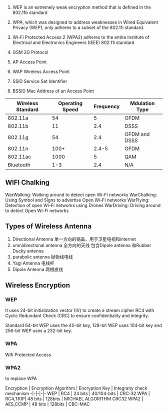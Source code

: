 
1. WEP is an extremely weak encryption method that is defined in the 802.11b standard
2. WPA, which was designed to address weaknesses in Wired Equivalent Privacy (WEP), only adheres to a subset of the 802.11i standard.
3. Wi-Fi Protected Access 2 (WPA2) adheres to the entire Institute of Electrical and Electronics Engineers (IEEE) 802.11i standard


1. GSM 2G Protocol
2. AP Access Point
3. WAP Wireless Access Point
4. SSID Service Set Identifier
5. BSSID  Mac Address of an Access Point


Wireless Standard | Operating Speed | Frequency | Mdulation Type
-|-|-|-
802.11a | 54 | 5 | OFDM
802.11b | 11 | 2.4 | DSSS
802.11g | 54 | 2.4 | OFDM and DSSS
802.11n | 100+ | 2.4-5 | OFDM
802.11ac | 1000 | 5 | QAM
Bluetooth | 1-3 | 2.4 | N/A

## WIFI Chalking ##

WarWalking: Walking around to detect open Wi-Fi networks 
WarChalking: Using Symbol and Signs to advertise Open Wi-Fi networks 
WarFlying: Detection of open Wi-Fi networks using Drones 
WarDriving: Driving around to detect Open Wi-Fi networks 

## Types of Wireless Antenna ##

1. Directional Antenna 单一方向的锅盖，用于卫星电视和internet
2. omnidirectional antenna 全方向的天线 包含Dipole antenna 和Rubber Ducky antenna
3. parabolic antenna 抛物线电线
4. Yagi Antenna	电线杆
5. Dipole Antenna 两根直线

## Wireless Encryption ##

### WEP ###
It uses 24-bit initialization vector (IV) to create a stream cipher RC4 with Cyclic Redundant Check (CRC) to ensure 
confidentiality and integrity. 

Standard 64-bit WEP uses the 40-bit key,
 128-bit WEP uses 104-bit key and
 256-bit WEP uses a 232-bit key. 


### WPA ###
Wifi Protected Access 

### WPA2 ###
to replace WPA


Encryption | Encryption Algorithm | Encryption Key | Integraity check mechanism
-|-|-|-|-
WEP | RC4 | 24 bits | 40/104-bits | CRC-32
WPA | RC4,TKIP| 48 bits | 128bits | MICHAEL ALGORITHM CRC32
WPA2 | AES,CCMP | 48 bits | 128bits | CBC-MAC
